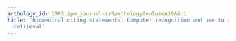 ```yaml
---
anthology_id: 1983.ipm_journal-ir0anthology0volumeA19A6.1
title: 'Biomedical citing statements: Computer recognition and use to aid full-text
  retrieval'
---
```

